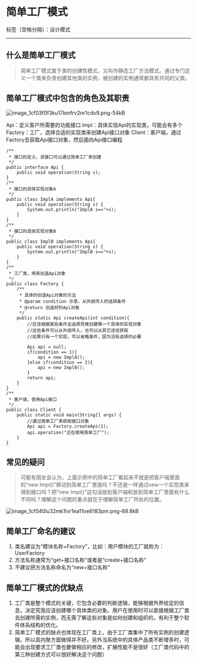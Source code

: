 # 简单工厂模式

标签（空格分隔）：设计模式

---
## 什么是简单工厂模式

> 简单工厂模式属于类的创建性模式，又叫作静态工厂方法模式。通过专门定义一个类来负责创建其他类的实例，被创建的实例通常都具有共同的父类。

## 简单工厂模式中包含的角色及其职责

![image_1cf03f0f3ku17kmfrv2nr1cdv9.png-54kB][1]

  Api：定义客户所需要的功能接口
  Impl：具体实现Api的实现类，可能会有多个
  Factory：工厂，选择合适的实现类来创建Api接口对象
  Client：客户端，通过Factory去获取Api接口对象，然后面向Api接口编程
 
```
/**
 * 接口的定义，该接口可以通过简单工厂来创建
 */
public interface Api {
	public void operation(String s);
}
/**
 * 接口的具体实现对象A 
 */
public class ImplA implements Api{
	public void operation(String s) {
		System.out.println("ImplA s=="+s);
	}
}
/**
 * 接口的具体实现对象B 
 */
public class ImplB implements Api{
	public void operation(String s) {
		System.out.println("ImplB s=="+s);
	}
}
/**
 * 工厂类，用来创造Api对象
 */
public class Factory {
	/**
	 * 具体的创造Api对象的方法
	 * @param condition 示意，从外部传入的选择条件
	 * @return 创造好的Api对象
	 */
	public static Api createApi(int condition){
		//应该根据某些条件去选择究竟创建哪一个具体的实现对象
		//这些条件可以从外部传入，也可以从其它途径获取
		//如果只有一个实现，可以省略条件，因为没有选择的必要
		
		Api api = null;
		if(condition == 1){
			api = new ImplA();
		}else if(condition == 2){
			api = new ImplB();
		}
		return api;
	}
}
/**
 * 客户端，使用Api接口
 */
public class Client {
	public static void main(String[] args) {
		//通过简单工厂来获取接口对象
		Api api = Factory.createApi(1);
		api.operation("正在使用简单工厂");
	}
}
```

## 常见的疑问

> 可能有朋友会认为，上面示例中的简单工厂看起来不就是把客户端里面的“new Impl()”移动到简单工厂里面吗？不还是一样通过new一个实现类来得到接口吗？把“new Impl()”这句话放到客户端和放到简单工厂里面有什么不同吗？理解这个问题的重点就在于理解简单工厂所处的位置。

![image_1cf040lu32mk1lvr1ea11oe6183pm.png-68.8kB][2]   

 
## 简单工厂命名的建议

 1. 类名建议为“模块名称+Factory”，比如：用户模块的工厂就称为：UserFactory
 2. 方法名称通常为“get+接口名称”或者是“create+接口名称”
 3. 不建议把方法名称命名为“new+接口名称” 


## 简单工厂模式的优缺点

 1. 工厂类是整个模式的关键，它包含必要的判断逻辑，能够根据外界给定的信息，决定究竟应该创建哪个具体类的对象。用户在使用时可以直接根据工厂类去创建所需的实例，而无需了解这些对象是如何创建和组织的，有利于整个软件体系结构的优化。
 2. 简单工厂模式的缺点也体现在工厂类上，由于工厂类集中了所有实例的创建逻辑，所以高内聚方面做得并不好。另外当系统中的具体产品类不断增多时，可能会出现要求工厂类也要做相应的修改，扩展性能不是很好（工厂类代码中的第三种创建方式可以很好解决这个问题）


  [1]: http://static.zybuluo.com/wangkaihua5/08bxem8upul4o3spdxy4vwuj/image_1cf03f0f3ku17kmfrv2nr1cdv9.png
  [2]: http://static.zybuluo.com/wangkaihua5/vfok0zu6jkufxmr7n23vcof0/image_1cf040lu32mk1lvr1ea11oe6183pm.png